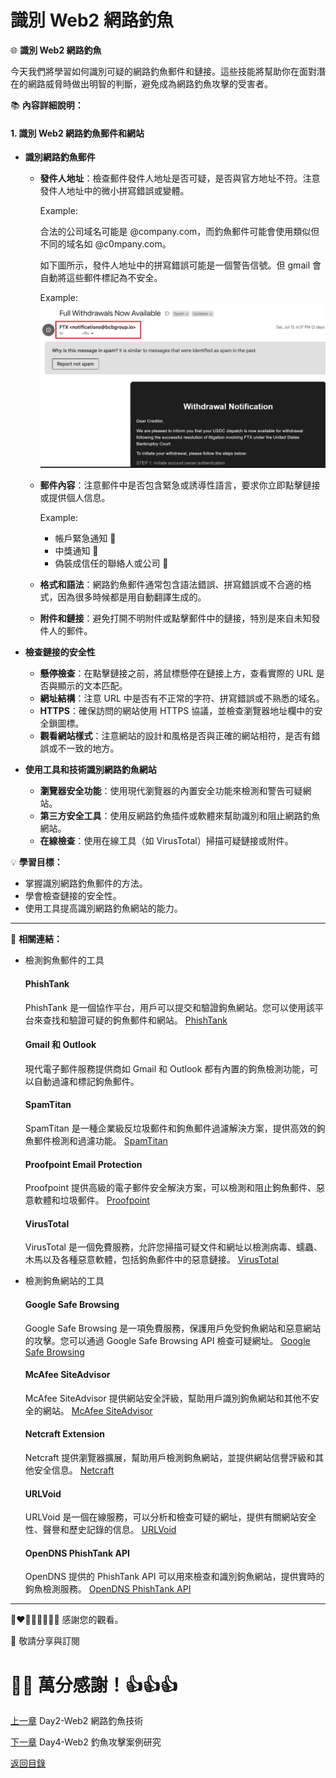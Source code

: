 # 識別 Web2 網路釣魚

🌐 **識別 Web2 網路釣魚**

今天我們將學習如何識別可疑的網路釣魚郵件和鏈接。這些技能將幫助你在面對潛在的網路威脅時做出明智的判斷，避免成為網路釣魚攻擊的受害者。

📚 **內容詳細說明：**

#### 1. 識別 Web2 網路釣魚郵件和網站
- **識別網路釣魚郵件**
  - **發件人地址**：檢查郵件發件人地址是否可疑，是否與官方地址不符。注意發件人地址中的微小拼寫錯誤或變體。

    Example:
    
    合法的公司域名可能是 @company.com，而釣魚郵件可能會使用類似但不同的域名如 @c0mpany.com。
    
    如下圖所示，發件人地址中的拼寫錯誤可能是一個警告信號。但 gmail 會自動將這些郵件標記為不安全。

    Example:
    ![發件者域名](./images/3/1.jpeg)


  - **郵件內容**：注意郵件中是否包含緊急或誘導性語言，要求你立即點擊鏈接或提供個人信息。

    Example:
      - 帳戶緊急通知 🚧
      - 中獎通知 🎉
      - 偽裝成信任的聯絡人或公司 🏦
  - **格式和語法**：網路釣魚郵件通常包含語法錯誤、拼寫錯誤或不合適的格式，因為很多時候都是用自動翻譯生成的。

  - **附件和鏈接**：避免打開不明附件或點擊郵件中的鏈接，特別是來自未知發件人的郵件。

- **檢查鏈接的安全性**
  - **懸停檢查**：在點擊鏈接之前，將鼠標懸停在鏈接上方，查看實際的 URL 是否與顯示的文本匹配。
  - **網址結構**：注意 URL 中是否有不正常的字符、拼寫錯誤或不熟悉的域名。
  - **HTTPS**：確保訪問的網站使用 HTTPS 協議，並檢查瀏覽器地址欄中的安全鎖圖標。
  - **觀看網站樣式**：注意網站的設計和風格是否與正確的網站相符，是否有錯誤或不一致的地方。

- **使用工具和技術識別網路釣魚網站**
  - **瀏覽器安全功能**：使用現代瀏覽器的內置安全功能來檢測和警告可疑網站。
  - **第三方安全工具**：使用反網路釣魚插件或軟體來幫助識別和阻止網路釣魚網站。
  - **在線檢查**：使用在線工具（如 VirusTotal）掃描可疑鏈接或附件。


💡 **學習目標：**
- 掌握識別網路釣魚郵件的方法。
- 學會檢查鏈接的安全性。
- 使用工具提高識別網路釣魚網站的能力。

---
🔗 **相關連結：**
  - 檢測鉤魚郵件的工具

      #### PhishTank
      PhishTank 是一個協作平台，用戶可以提交和驗證鉤魚網站。您可以使用該平台來查找和驗證可疑的鉤魚郵件和網站。
      [PhishTank](https://www.phishtank.com/)

      #### Gmail 和 Outlook
      現代電子郵件服務提供商如 Gmail 和 Outlook 都有內置的鉤魚檢測功能，可以自動過濾和標記鉤魚郵件。

      #### SpamTitan
      SpamTitan 是一種企業級反垃圾郵件和鉤魚郵件過濾解決方案，提供高效的鉤魚郵件檢測和過濾功能。
      [SpamTitan](https://www.spamtitan.com/)

      #### Proofpoint Email Protection
      Proofpoint 提供高級的電子郵件安全解決方案，可以檢測和阻止鉤魚郵件、惡意軟體和垃圾郵件。
      [Proofpoint](https://www.proofpoint.com/us/products/email-protection)

      #### VirusTotal
      VirusTotal 是一個免費服務，允許您掃描可疑文件和網址以檢測病毒、蠕蟲、木馬以及各種惡意軟體，包括鉤魚郵件中的惡意鏈接。
      [VirusTotal](https://www.virustotal.com/)

- 檢測鉤魚網站的工具

  #### Google Safe Browsing
  Google Safe Browsing 是一項免費服務，保護用戶免受鉤魚網站和惡意網站的攻擊。您可以通過 Google Safe Browsing API 檢查可疑網址。
  [Google Safe Browsing](https://safebrowsing.google.com/)

  #### McAfee SiteAdvisor
  McAfee SiteAdvisor 提供網站安全評級，幫助用戶識別鉤魚網站和其他不安全的網站。
  [McAfee SiteAdvisor](https://www.mcafee.com/consumer/en-us/store/m0/catalog/mss.html)

  #### Netcraft Extension
  Netcraft 提供瀏覽器擴展，幫助用戶檢測鉤魚網站，並提供網站信譽評級和其他安全信息。
  [Netcraft](https://www.netcraft.com/)

  #### URLVoid
  URLVoid 是一個在線服務，可以分析和檢查可疑的網址，提供有關網站安全性、聲譽和歷史記錄的信息。
  [URLVoid](https://www.urlvoid.com/)

  #### OpenDNS PhishTank API
  OpenDNS 提供的 PhishTank API 可以用來檢查和識別鉤魚網站，提供實時的鉤魚檢測服務。
  [OpenDNS PhishTank API](https://www.opendns.com/phishing/)



---

💓❤🧡💛💚💙💜💖 感謝您的觀看。

🙏 敬請分享與訂閱

# 🙋‍♂️ 萬分感謝！👍👍👍

[上一章](./Day2-Web2網路釣魚技術.md) Day2-Web2 網路釣魚技術

[下一章](./Day4-Web2%20釣魚攻擊案例研究.md) Day4-Web2 釣魚攻擊案例研究

[返回目錄](./README.md)